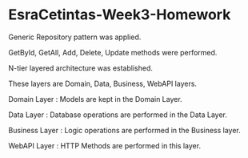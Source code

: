 # EsraCetintas-Week3-Homework

Generic Repository pattern was applied.

GetById, GetAll, Add, Delete, Update methods were performed.

N-tier layered architecture was established.

These layers are Domain, Data, Business, WebAPI layers.

Domain Layer : Models are kept in the Domain Layer.

Data Layer : Database operations are performed in the Data Layer.

Business Layer : Logic operations are performed in the Business layer.

WebAPI Layer : HTTP Methods are performed in this layer.
